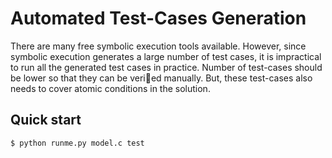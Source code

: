 # Automated Test-Cases Generation

There are many free symbolic execution tools available. However, since symbolic execution generates
a large number of test cases, it is impractical to run all the generated test cases in practice. Number of
test-cases should be lower so that they can be veried manually. But, these test-cases also needs to cover
atomic conditions in the solution.

## Quick start

```
$ python runme.py model.c test
```
